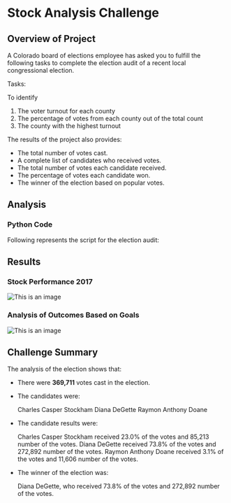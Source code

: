 # Stock Analysis Challenge

## Overview of Project

A Colorado board of elections employee has asked you to fulfill the following tasks to complete the election audit of a recent local congressional election.

Tasks:

To identify

1. The voter turnout for each county
2. The percentage of votes from each county out of the total count
3. The county with the highest turnout

The results of the project also provides:

- The total number of votes cast.
- A complete list of candidates who received votes.
- The total number of votes each candidate received.
- The percentage of votes each candidate won.
- The winner of the election based on popular votes.

## Analysis

### Python Code

Following represents the script for the election audit:


## Results

### Stock Performance 2017

![This is an image](/VBA_Challenge_2017.png)



### Analysis of Outcomes Based on Goals

![This is an image](/VBA_Challenge_2018.png)


## Challenge Summary

The analysis of the election shows that:

- There were **369,711** votes cast in the election.
- The candidates were:

    Charles Casper Stockham
    Diana DeGette
    Raymon Anthony Doane

- The candidate results were:

    Charles Casper Stockham received 23.0% of the votes and 85,213 number of the votes.
    Diana DeGette received 73.8% of the votes and 272,892 number of the votes.
    Raymon Anthony Doane received 3.1% of the votes and 11,606 number of the votes.

- The winner of the election was:

    Diana DeGette, who received 73.8% of the votes and 272,892 number of the votes.
